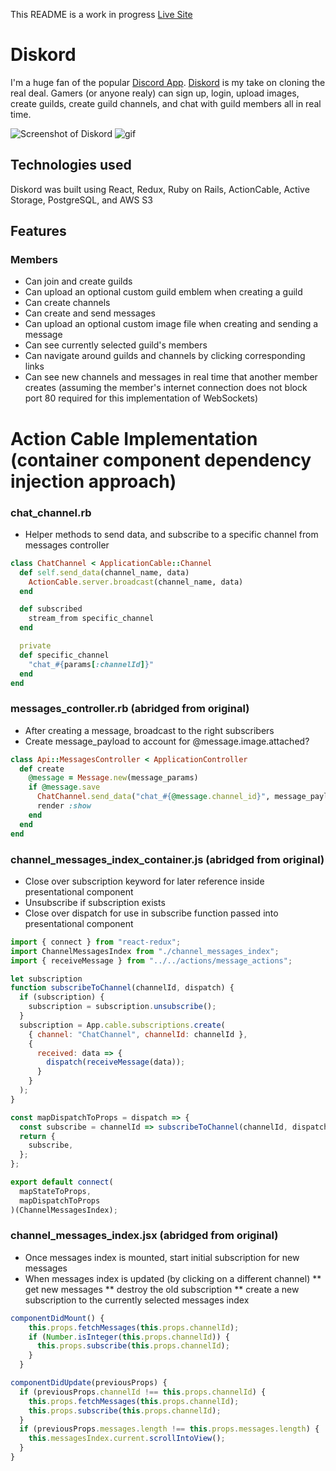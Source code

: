 This README is a work in progress
[Live Site](http://www.diskord.io "Diskord Homepage")

# Diskord

I'm a huge fan of the popular [Discord App](https://discordapp.com). [Diskord](http://diskord.io) is my take on cloning the real deal. Gamers (or anyone realy) can sign up, login, upload images, create guilds, create guild channels, and chat with guild members all in real time.

![Screenshot of Diskord](https://diskord-dev.s3.amazonaws.com/Screen+Shot+2020-02-21+at+9.56.49+AM.png)
![gif](https://media.giphy.com/media/U4pAxmJLqbNqCB1vCP/source.gif)

## Technologies used
Diskord was built using React, Redux, Ruby on Rails, ActionCable, Active Storage, PostgreSQL, and AWS S3

## Features

### Members
* Can join and create guilds
* Can upload an optional custom guild emblem when creating a guild
* Can create channels
* Can create and send messages
* Can upload an optional custom image file when creating and sending a message
* Can see currently selected guild's members
* Can navigate around guilds and channels by clicking corresponding links
* Can see new channels and messages in real time that another member creates (assuming the member's internet connection does not block port 80 required for this implementation of WebSockets)

# Action Cable Implementation (container component dependency injection approach)
### chat_channel.rb
* Helper methods to send data, and subscribe to a specific channel from messages controller
```ruby
class ChatChannel < ApplicationCable::Channel
  def self.send_data(channel_name, data)
    ActionCable.server.broadcast(channel_name, data)
  end

  def subscribed
    stream_from specific_channel
  end

  private
  def specific_channel
    "chat_#{params[:channelId]}"
  end
end
```

### messages_controller.rb (abridged from original)
* After creating a message, broadcast to the right subscribers
* Create message_payload to account for @message.image.attached?
```ruby
class Api::MessagesController < ApplicationController
  def create
    @message = Message.new(message_params)
    if @message.save
      ChatChannel.send_data("chat_#{@message.channel_id}", message_payload.as_json)
      render :show
    end
  end
end
```

### channel_messages_index_container.js (abridged from original)
* Close over subscription keyword for later reference inside presentational component 
* Unsubscribe if subscription exists
* Close over dispatch for use in subscribe function passed into presentational component

```javascript
import { connect } from "react-redux";
import ChannelMessagesIndex from "./channel_messages_index";
import { receiveMessage } from "../../actions/message_actions";

let subscription
function subscribeToChannel(channelId, dispatch) {
  if (subscription) {
    subscription = subscription.unsubscribe();
  }
  subscription = App.cable.subscriptions.create(
    { channel: "ChatChannel", channelId: channelId },
    {
      received: data => {
        dispatch(receiveMessage(data));
      }
    }
  );
}

const mapDispatchToProps = dispatch => {
  const subscribe = channelId => subscribeToChannel(channelId, dispatch);
  return {
    subscribe,
  };
};

export default connect(
  mapStateToProps,
  mapDispatchToProps
)(ChannelMessagesIndex);
```

### channel_messages_index.jsx (abridged from original)
* Once messages index is mounted, start initial subscription for new messages
* When messages index is updated (by clicking on a different channel)
  ** get new messages
  ** destroy the old subscription
  ** create a new subscription to the currently selected messages index
```javascript
componentDidMount() {
    this.props.fetchMessages(this.props.channelId);
    if (Number.isInteger(this.props.channelId)) {
      this.props.subscribe(this.props.channelId);
    }
  }

componentDidUpdate(previousProps) {
  if (previousProps.channelId !== this.props.channelId) {
    this.props.fetchMessages(this.props.channelId);
    this.props.subscribe(this.props.channelId);
  }
  if (previousProps.messages.length !== this.props.messages.length) {
    this.messagesIndex.current.scrollIntoView();
  }
}
  ```

